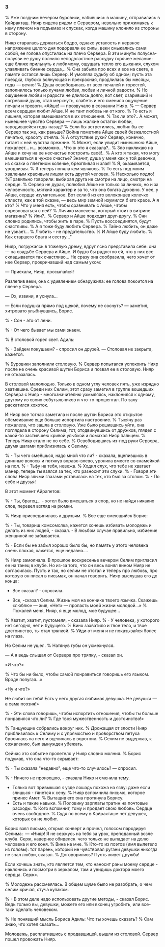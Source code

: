 ### 3

% Уже поздним вечером буровики, набившись в машину, отправились в Кайракташ.
Нияр сидела рядом с Сервером, невольно прижимаясь к нему плечом на подъемах и спусках, когда машину клонило из стороны в сторону.

Нияр старалась держаться бодро, однако усталость и нервное напряжение целого дня подорвали ее силы, веки смыкались сами собой, ее голова опустилась на плечо Сервера.
В эти минуты полусна-полуяви ее душу полнило неподвластное рассудку горячее желание: еще ближе прильнуть к любимому, ощущать тепло его дыхания, слухом улавливать биение сердца,..
% Она забыла про всех и все на свете, в памяти остался лишь Сервер.
И умоляла судьбу об одном; пусть эта поездка, глубоко волнующая и прекрасная, продлилась бы месяцы, годы — вечно!
% Душа освободилась от всех печалей и горестей, заполнилось только лучами любви, любви и личной радости.
% Но ощущение любви и радости не длилось долго, вот свет, озаривший и согревший душу, стал меркнуть, слабеть и его сменило ощущение печали и тревоги.
«Айше! — прозвучало в сознании Нияр.
% — Сервер всем сердцем любит Айше.
И не таит любовь ни от кого.
% То есть я лишняя, которая вмешивается в их отношения.
% Так ли это?..
А может, нынешнее чувство Сервера — лишь жалкие остатки любви, зародившейся годы назад?
% Если бы встретились, любил бы ее Сервер так же, как раньше?
Война пометила Айше своей безжалостной печатью, красоту отняла.
% А отсутствие руки?
Сервер, конечно, питает к ней чувства прежние.
% Может, если увидит нынешнюю Айше, пожалеет... и... возможно...
Что ж это я сказала?..
% Зло накликаю на Айше и хочу на ее несчастье построить своё!..
% А кто я такая, что могу вмешиваться в чужое счастье?
Значит, душа у меня как у той девочки, из сказки о плетеном колечке, брезгливая и злая!
% Я, оказывается, уродливая.
% Я теперь поняла кем являюсь.
% То есть под моим хваленым красивым лицом есть другой человек.
% Насколько подло!
%Правильно говорили: выбирая друга не смотри на лицо, смотри на сердце.
% Сервер не дурак, полюбил Айше не только за личико, но и за человечность, мягкий характер и за то, что она богата духовно.
У нее, у Айше, сердце изумительное.
Вот если б из его волоконцев колечко сплести, как в той сказке, — весь мир земной изумился б его красе.
А я кто?
% Что у меня есть, чтобы сравнивать с Айше, чтобы соревноваться с ней?
% Личико манекена, который стоит в витрине магазина?
% Или?..
% Сервер и Айше подходят друг-другу.
% Они словно родились, чтобы жить в паре.
% Пусть воссоединятся, будут счастливы.
% А я тоже буду любить Сервера.
% Тайно любить, он даже не узнает...
% Любить - не предательство.
% И Айше буду любить.
% Как старшего брата и сестру..."

Нияр, погружаясь в тяжелую дрему, вдруг ясно представила себе: она — на свадьбе Сервера и Айше.
И будто бы радостно ей, что у них все складывается так счастливо...
Не сразу она сообразила, чего хочет от нее Сервер, прокричавший над самым ухом:

— Приехали, Нияр, просыпайся!

Разлепив веки, она с удивлением обнаружила: ее голова покоится на плече у Сервера.

— Ох, извини, я уснула...

— Если подушка прямо под щекой, почему не соснуть? — заметил, хитровато улыбнувшись, Борис.

% - Сон - это от лени.

% - От чего бывает мы сами знаем.

% В столовой горел свет.
Адиль:

% - Зайдем покушаем? - спросил он друзей.
— Столовая не закрыта, кажется.

% Буровики заполнили столовую.
% Сервер попытался успокоить Нияр после не очень красивой шутки Бориса и позвал ее в столовую.
Нияр не отказалась.

В столовой малолюдно.
Только в одном углу человек пять, уже изрядно хватившие.
Среди них Селим, этот сразу заметил в группе вошедших Сервера с Нияр - многозначителню ухмыляясь, наклонился к одному, другому из своих собутыльников и что-то прошептал.
По залу раскатился хохоток.

И Нияр все тотчас заметила и после шутки Бориса это открытое обсмеивание еще больше испортила настроение.
% Тысячу раз пожалела, что зашла в столовую.
Уже было решившись уйти, она поглядела в сторону Селима, тот, отодвинувшись от дружков, глядел с какой-то застывшею кривой улыбкой и помахал Нияр пальцем.
% Теперь Нияр стало не по себе.
% Освободившись из-под руки Сервера, двумя шагами приблизилась к Селиму.

% - Ты чего смеёшься, надо мной что ли? - сказала, вцепившись в длинные волосы и потянув вправо-влево, уронила вместе со скамейкой на пол.
% - Тьфу на тебя, невежа.
% Ходил слух, что тебе не хватает манер, теперь ты взялся за тех, кто разносит эти слухи.
% - Говоря эти слова Нияр злыми глазами уставилась на тех, кто был за столом.
% - По себе и друзья!

В этот момент Айрапетов: 

% - Ты, братец... - хотел было вмешаться в спор, но не найдя никаких слов, перевел взгляд на рюмки.

% Нияр присоединилась к друзьям.
% Все еще смеющийся Борис:

% - Ты, товарищ комсомолка, кажется хочешь избивать молодежь и делать из них людей, - сказал. - В люьбом случае правильно, избиение женщиной не забывается.

% - Если бы не забыл хорошо было бы, но память у этого человека очень плохая, кажется, еще недавно....

% Нияр замолчала.
В прошлое воскресенье вечером Селим пригласил ее на танец в клубе.
Но из-за того, что он весь вонял вином Нияр не согласилась.
Пусть и так, но селим не отстал и теперь про любовь, про которую он писал в письмах, он начал говорить.
Нияр выслушав его до конца:

- Все сказал? - спросила.

- Все, -сказал Селим.
Жизнь моя на кончике твоего язычка.
Скажешь «люблю» — жив, «Нет» — пропасть моей жизни молодой...»
% Пожалей меня, Нияр, я еще молод, мое будущее...

% Хватит, хватит, пустомеля, - сказала Нияр.
% - У человека, у которого нет сегодня, нет и будущего.
% Вино захватило и твое тело, и твое достоинство, ты стал тряпкой.
% Уйди от меня и не показывайся более на глаза.

Но Селим не ушел.
% Натянув губы он усмехнулся.

— А я ведь слышал от Сервера про тряпку, - сказал он.

«И что?»

% Что бы ни было, чтобы самой понравиться говоришь его языком.
Вроде попугая...»

«Ну и что?»

Не любит он тебя!
Есть у него другая любимая девушка.
Не девушка — а сама поэзия!»

% - Эти слова говоришь, чтобы испортить отношения, чтобы ты больше понравился что ли?
% Где твоя мужественность и достоинство!»

% Танцующие собрались вокруг них.
% Дрожащая от злости Нияр приблизилась к Селиму и с упрямостью и проворством петуха бросилась на него и вцепилась в воротник.
% Селим не выдержав, к сожалению, был вынужден убежать.

Сейчас это событие пролетело у Нияр словно молния.
% Борис подумав, что она что-то скрывает:

% - Ты сказала "недавно", еще что-то случилось? — спросил.

% - Ничего не произошло, - сказала Нияр и сменила тему.
- Только вот привыкшая к узде лошадь похожа на язву: даже если злишься - тянется к сену.
% Нияр вспомнила письмо, которое принес Амет.
% Вытащив его она протянула Борису.
- Есть и такие навыки.
% Половину зарплаты тратин на почтовые расходы.
% Кого вспомнит, тому и продает свою любовь.
Сердце очень свободное.
% Судя по всему в Кайракташе нет девушек, которых он не любит.

Борис взял письмо, открыл конверт и прочел, голосом пародируя Селима:
 — «Нияр!
Я не сержусь на тебя за урок, преподанный возле клуба.
Серж, наверное обиделся.
чего только не выпадает на долю человека и его коня.
% Вина на мне.
% Кто-то из поэтов (имя вылетело из головы): тот парень, который не чувствовал ругани девушки никогда не знал любви, сказал.
% Договорились?
Пусть живет дружба!

Если хочешь знать, кто является тем, кто наносит раны моему сердце - наклонись и посмотри в зеркалом, там и увидишь доктора моего сердца.
Серж».

% Молодежь рассмеялась.
В общем шуме было не разобрать, о чем селим кричал, стуча кулаком.

% - В этом деле надо использовать другие методы, - сказал Борис.
Ведь только вы, девушки, можете его или вконец угробить, или все-таки сделать человеком.

% Не понявший мысль Бориса Адиль:
Что ты хочешь сказать?
% Сам знаю, что хотел сказать...

Молодежь, расплатившись с продавщицей, вышли из столовой.
Сервер пошел провожать Нияр.
